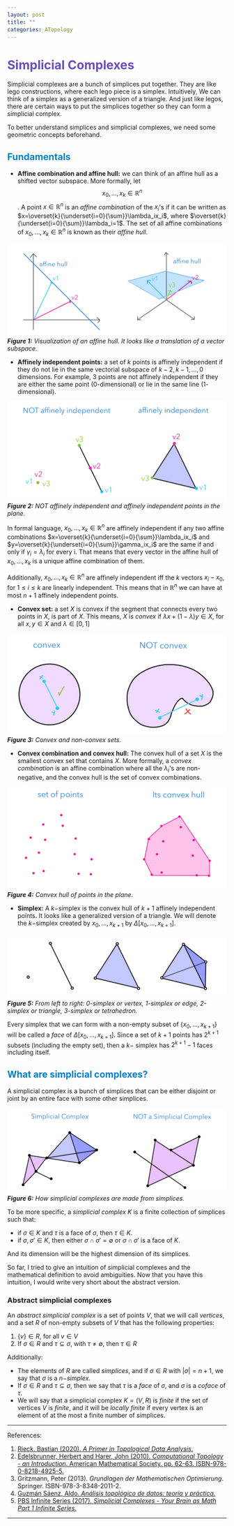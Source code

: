 ```yaml
---
layout: post
title: ""
categories: ATopology
---
```


<script src="https://cdn.mathjax.org/mathjax/latest/MathJax.js?config=TeX-AMS-MML_HTMLorMML" type="text/javascript"></script>

# <span style="color:rgb(107,79,187)"> Simplicial Complexes </span>

Simplicial complexes are a bunch of simplices put together. They are like lego constructions, where each lego piece is a simplex. Intuitively, We can think of a simplex as a generalized version of a triangle. And just like legos, there are certain ways to put the simplices together so they can form a simplicial complex.

To better understand simplices and simplicial complexes, we need some geometric concepts beforehand.

## <span style="color:rgb(0,128,204)"> Fundamentals </span>

* **Affine combination and affine hull:** we can think of an affine hull as a shifted vector subspace. More formally, let $$ x_0,\dots,x_k\in\mathbb{R}^n $$. A point $x\in\mathbb{R}^n$ is an *affine combination* of the $x_i$'s if it can be written as $x=\overset{k}{\underset{i=0}{\sum}}\lambda_ix_i$, where $\overset{k}{\underset{i=0}{\sum}}\lambda_i=1$. The set of all affine combinations of $x_0,\dots,x_k\in\mathbb{R}^n$ is known as their *affine hull*.

![](../images/1-affine-hull.png)
***Figure 1:*** *Visualization of an affine hull. It looks like a translation of a vector subspace.*

* **Affinely independent points:** a set of $k$ points is affinely independent if they do not lie in the same vectorial subspace of $k-2, k-1, \dots, 0$ dimensions. For example, $3$ points are not affinely independent if they are either the same point ($0$-dimensional) or lie in the same line ($1$-dimensional).

![](../images/1-affinely-independent.png)
***Figure 2:*** *NOT affinely independent  and affinely independent points in the plane.*

In formal language, $x_0,\dots,x_k\in\mathbb{R}^n$ are affinely independent if any two affine combinations $x=\overset{k}{\underset{i=0}{\sum}}\lambda_ix_i$ and $y=\overset{k}{\underset{i=0}{\sum}}\gamma_ix_i$ are the same if and only if $\gamma_i=\lambda_i$ for every i. That means that every vector in the affine hull of $x_0,\dots,x_k$ is a unique affine combination of them.

Additionally, $x_0,\dots,x_k\in\mathbb{R}^n$ are affinely independent iff the $k$ vectors $x_i-x_0$, for $1\leq{i}\leq{k}$ are linearly independent. This means that in $\mathbb{R}^n$ we can have at most $n+1$ affinely independent points.

* **Convex set:** a set $X$ is convex if the segment that connects every two points in $X$, is part of $X$. This means, $X$ is *convex* if $\lambda{x}+(1-\lambda)y\in{X}$, for all $x,y\in{X}$ and $\lambda\in[0,1]$ 

![](../images/1-convex.png)
***Figure 3:*** *Convex and non-convex sets.*

* **Convex combination and convex hull:** The convex hull of a set $X$ is the smallest convex set that contains $X$. More formally, a *convex combination* is an affine combination where all the $\lambda_i$'s are non-negative, and the convex hull is the set of convex combinations. 

<!-- For one point would be the same point, for two points would be them and the line that joins them, For three points would be them, the line that joins them and the space in between etc. -->

![](../images/1-convex-hull.png)
***Figure 4:*** *Convex hull of points in the plane.*

<!-- <img src="images/1-convex-hull.png" alt="Markdown Monster icon" style="float: left; margin-right: 10px;" /> -->

* **Simplex:** A $k-$simplex is the convex hull of $k+1$ affinely independent points. It looks like a generalized version of a triangle. We will denote the $k-$simplex created by $x_0,\dots,x_{k+1}$ by $\Delta[x_0,\dots,x_{k+1}]$. 

![](../images/1-simplex.png)
***Figure 5:*** *From left to right: 0-simplex or vertex, 1-simplex or edge, 2-simplex or triangle, 3-simplex or tetrahedron.*

Every simplex that we can form with a non-empty subset of $\{x_0,\dots,x_{k+1}\}$ will be called a *face* of $\Delta[x_0,\dots,x_{k+1}]$. Since a set of $k+1$ points has $2^{k+1}$ subsets (including the empty set), then a $k-$ simplex has $2^{k+1}-1$ faces including itself.  

## <span style="color:rgb(0,128,204)"> What are simplicial complexes? </span>

A simplicial complex is a bunch of simplices that can be either disjoint or joint by an entire face with some other simplices. 

![](../images/1-simplicial-complex.png)
***Figure 6:*** *How simplicial complexes are made from simplices.*

To be more specific, a *simplicial complex* $K$ is a finite collection of simplices such that:

* if $\sigma\in{K}$ and $\tau$ is a face of $\sigma$, then $\tau\in{K}$.
* if $\sigma,\sigma'\in{K}$, then either $\sigma\cap\sigma'=\emptyset$ or $\sigma\cap\sigma'$ is a face of $K$.

And its dimension will be the highest dimension of its simplices.

So far, I tried to give an intuition of simplicial complexes and the mathematical definition to avoid ambiguities. Now that you have this intuition, I would write very short about the abstract version.

### **Abstract simplicial complexes**

An *abstract simplicial complex* is a set of points $V$, that we will call *vertices*, and a set $R$ of non-empty subsets of $V$ that has the following properties:
1. $\{v\}\in{R}$, for all $v\in{V}$
2. If $\sigma\in{R}$ and $\tau\subseteq\sigma$, with $\tau\neq\emptyset$, then $\tau\in{R}$

Additionally:
* The elements of $R$ are called *simplices*, and if $\sigma\in{R}$ with $|\sigma|=n+1$, we say that $\sigma$ is a $n-$*simplex*.
* If $\sigma\in{R}$ and $\tau\subseteq\sigma$, then we say that $\tau$ is a *face* of $\sigma$, and $\sigma$ is a *coface* of $\tau$.
* We will say that a simplicial complex $K=(V,R)$ is *finite* if the set of vertices $V$ is *finite*, and it will be *locally finite* if every vertex is an element of at the most a finite number of simplices.

---
References:

1. [Rieck, Bastian (2020). *A Primer in Topological Data Analysis*.](https://youtu.be/gVq_xXnwV-4)
2. [Edelsbrunner, Herbert and Harer, John (2010). *Computational Topology - an Introduction*. American Mathematical Society. pp. 62-63. ISBN-978-0-8218-4925-5.](https://www.maths.ed.ac.uk/~v1ranick/papers/edelcomp.pdf)
3. Gritzmann, Peter (2013). *Grundlagen der Mathematischen Optimierung*. Springer. ISBN-978-3-8348-2011-2.
4. [Guzmán Sáenz, Aldo. *Análisis topológico de datos: teoría y práctica.*](https://gta.cimat.mx/sites/ATD/files/notashomologiapersistente.pdf)
5. [PBS Infinite Series (2017). *Simplicial Complexes - Your Brain as Math Part 1 Infinite Series.*](https://youtu.be/rlI1KOo1gp4)

---

<!-- Imagine you have a set of points in the plane, like this:

Does the shape of data provide any valuable insights? -->